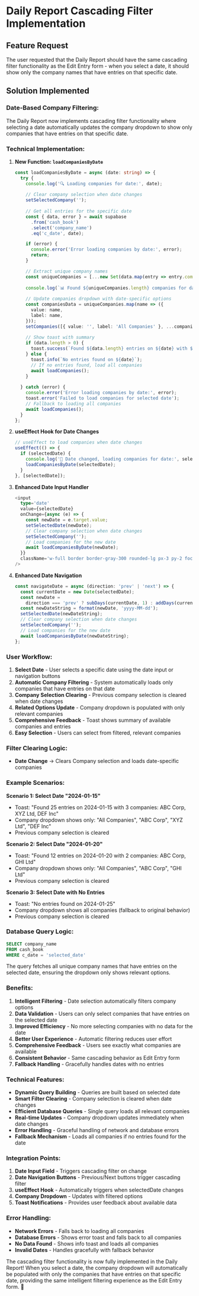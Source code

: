# Daily Report Cascading Filter Implementation

## Feature Request
The user requested that the Daily Report should have the same cascading filter functionality as the Edit Entry form - when you select a date, it should show only the company names that have entries on that specific date.

## Solution Implemented

### **Date-Based Company Filtering:**

The Daily Report now implements cascading filter functionality where selecting a date automatically updates the company dropdown to show only companies that have entries on that specific date.

### **Technical Implementation:**

1. **New Function: `loadCompaniesByDate`**
   ```typescript
   const loadCompaniesByDate = async (date: string) => {
     try {
       console.log('🔍 Loading companies for date:', date);
       
       // Clear company selection when date changes
       setSelectedCompany('');
       
       // Get all entries for the specific date
       const { data, error } = await supabase
         .from('cash_book')
         .select('company_name')
         .eq('c_date', date);

       if (error) {
         console.error('Error loading companies by date:', error);
         return;
       }

       // Extract unique company names
       const uniqueCompanies = [...new Set(data.map(entry => entry.company_name).filter(Boolean))];
       
       console.log(`📊 Found ${uniqueCompanies.length} companies for date ${date}:`, uniqueCompanies);
       
       // Update companies dropdown with date-specific options
       const companiesData = uniqueCompanies.map(name => ({
         value: name,
         label: name,
       }));
       setCompanies([{ value: '', label: 'All Companies' }, ...companiesData]);
       
       // Show toast with summary
       if (data.length > 0) {
         toast.success(`Found ${data.length} entries on ${date} with ${uniqueCompanies.length} companies: ${uniqueCompanies.join(', ')}`);
       } else {
         toast.info(`No entries found on ${date}`);
         // If no entries found, load all companies
         await loadCompanies();
       }
       
     } catch (error) {
       console.error('Error loading companies by date:', error);
       toast.error('Failed to load companies for selected date');
       // Fallback to loading all companies
       await loadCompanies();
     }
   };
   ```

2. **useEffect Hook for Date Changes**
   ```typescript
   // useEffect to load companies when date changes
   useEffect(() => {
     if (selectedDate) {
       console.log('🔄 Date changed, loading companies for date:', selectedDate);
       loadCompaniesByDate(selectedDate);
     }
   }, [selectedDate]);
   ```

3. **Enhanced Date Input Handler**
   ```typescript
   <input
     type='date'
     value={selectedDate}
     onChange={async (e) => {
       const newDate = e.target.value;
       setSelectedDate(newDate);
       // Clear company selection when date changes
       setSelectedCompany('');
       // Load companies for the new date
       await loadCompaniesByDate(newDate);
     }}
     className='w-full border border-gray-300 rounded-lg px-3 py-2 focus:outline-none focus:ring-2 focus:ring-blue-500'
   />
   ```

4. **Enhanced Date Navigation**
   ```typescript
   const navigateDate = async (direction: 'prev' | 'next') => {
     const currentDate = new Date(selectedDate);
     const newDate =
       direction === 'prev' ? subDays(currentDate, 1) : addDays(currentDate, 1);
     const newDateString = format(newDate, 'yyyy-MM-dd');
     setSelectedDate(newDateString);
     // Clear company selection when date changes
     setSelectedCompany('');
     // Load companies for the new date
     await loadCompaniesByDate(newDateString);
   };
   ```

### **User Workflow:**

1. **Select Date** - User selects a specific date using the date input or navigation buttons
2. **Automatic Company Filtering** - System automatically loads only companies that have entries on that date
3. **Company Selection Clearing** - Previous company selection is cleared when date changes
4. **Related Options Update** - Company dropdown is populated with only relevant companies
5. **Comprehensive Feedback** - Toast shows summary of available companies and entries
6. **Easy Selection** - Users can select from filtered, relevant companies

### **Filter Clearing Logic:**

- **Date Change** → Clears Company selection and loads date-specific companies

### **Example Scenarios:**

**Scenario 1: Select Date "2024-01-15"**
- Toast: "Found 25 entries on 2024-01-15 with 3 companies: ABC Corp, XYZ Ltd, DEF Inc"
- Company dropdown shows only: "All Companies", "ABC Corp", "XYZ Ltd", "DEF Inc"
- Previous company selection is cleared

**Scenario 2: Select Date "2024-01-20"**
- Toast: "Found 12 entries on 2024-01-20 with 2 companies: ABC Corp, GHI Ltd"
- Company dropdown shows only: "All Companies", "ABC Corp", "GHI Ltd"
- Previous company selection is cleared

**Scenario 3: Select Date with No Entries**
- Toast: "No entries found on 2024-01-25"
- Company dropdown shows all companies (fallback to original behavior)
- Previous company selection is cleared

### **Database Query Logic:**

```sql
SELECT company_name 
FROM cash_book 
WHERE c_date = 'selected_date'
```

The query fetches all unique company names that have entries on the selected date, ensuring the dropdown only shows relevant options.

### **Benefits:**

1. **Intelligent Filtering** - Date selection automatically filters company options
2. **Data Validation** - Users can only select companies that have entries on the selected date
3. **Improved Efficiency** - No more selecting companies with no data for the date
4. **Better User Experience** - Automatic filtering reduces user effort
5. **Comprehensive Feedback** - Users see exactly what companies are available
6. **Consistent Behavior** - Same cascading behavior as Edit Entry form
7. **Fallback Handling** - Gracefully handles dates with no entries

### **Technical Features:**

- **Dynamic Query Building** - Queries are built based on selected date
- **Smart Filter Clearing** - Company selection is cleared when date changes
- **Efficient Database Queries** - Single query loads all relevant companies
- **Real-time Updates** - Company dropdown updates immediately when date changes
- **Error Handling** - Graceful handling of network and database errors
- **Fallback Mechanism** - Loads all companies if no entries found for the date

### **Integration Points:**

1. **Date Input Field** - Triggers cascading filter on change
2. **Date Navigation Buttons** - Previous/Next buttons trigger cascading filter
3. **useEffect Hook** - Automatically triggers when selectedDate changes
4. **Company Dropdown** - Updates with filtered options
5. **Toast Notifications** - Provides user feedback about available data

### **Error Handling:**

- **Network Errors** - Falls back to loading all companies
- **Database Errors** - Shows error toast and falls back to all companies
- **No Data Found** - Shows info toast and loads all companies
- **Invalid Dates** - Handles gracefully with fallback behavior

The cascading filter functionality is now fully implemented in the Daily Report! When you select a date, the company dropdown will automatically be populated with only the companies that have entries on that specific date, providing the same intelligent filtering experience as the Edit Entry form. 🎯

